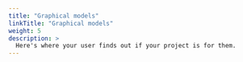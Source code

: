```yaml
---
title: "Graphical models"
linkTitle: "Graphical models"
weight: 5
description: >
  Here's where your user finds out if your project is for them.
---
```

